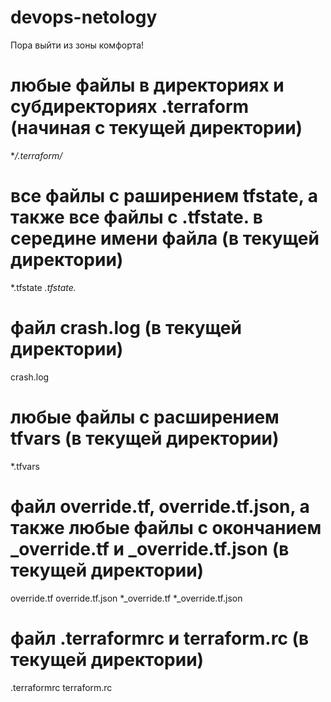 # devops-netology
Пора выйти из зоны комфорта!

# любые файлы в директориях и субдиректориях .terraform (начиная с текущей директории)  
**/.terraform/*

# все файлы с раширением tfstate, а также все файлы с .tfstate. в середине имени файла (в текущей директории)
*.tfstate 
*.tfstate.*

# файл crash.log (в текущей директории)
crash.log

# любые файлы с расширением tfvars (в текущей директории)
*.tfvars

# файл override.tf, override.tf.json, а также любые файлы с окончанием _override.tf и _override.tf.json (в текущей директории) 
override.tf
override.tf.json
*_override.tf
*_override.tf.json

# файл .terraformrc и terraform.rc (в текущей директории)
.terraformrc
terraform.rc
